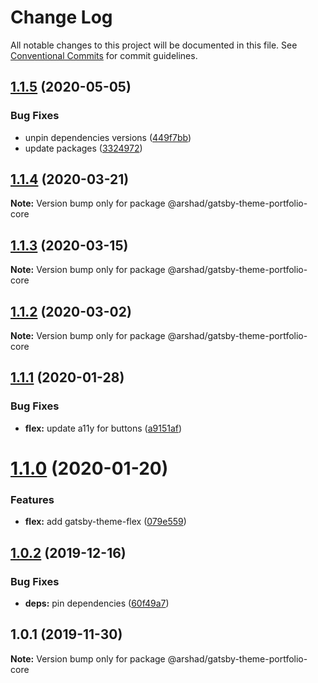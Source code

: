 # Change Log

All notable changes to this project will be documented in this file.
See [Conventional Commits](https://conventionalcommits.org) for commit guidelines.

## [1.1.5](https://github.com/arshad/gatsby-themes/compare/@arshad/gatsby-theme-portfolio-core@1.1.4...@arshad/gatsby-theme-portfolio-core@1.1.5) (2020-05-05)


### Bug Fixes

* unpin dependencies versions ([449f7bb](https://github.com/arshad/gatsby-themes/commit/449f7bb84cc2fd566f065b3d96c28a7ab64a1de8))
* update packages ([3324972](https://github.com/arshad/gatsby-themes/commit/3324972976ec6a766b24078e1ec3b4a6414ae211))





## [1.1.4](https://github.com/arshad/gatsby-themes/compare/@arshad/gatsby-theme-portfolio-core@1.1.3...@arshad/gatsby-theme-portfolio-core@1.1.4) (2020-03-21)

**Note:** Version bump only for package @arshad/gatsby-theme-portfolio-core





## [1.1.3](https://github.com/arshad/gatsby-themes/compare/@arshad/gatsby-theme-portfolio-core@1.1.2...@arshad/gatsby-theme-portfolio-core@1.1.3) (2020-03-15)

**Note:** Version bump only for package @arshad/gatsby-theme-portfolio-core





## [1.1.2](https://github.com/arshad/gatsby-themes/compare/@arshad/gatsby-theme-portfolio-core@1.1.1...@arshad/gatsby-theme-portfolio-core@1.1.2) (2020-03-02)

**Note:** Version bump only for package @arshad/gatsby-theme-portfolio-core





## [1.1.1](https://github.com/arshad/gatsby-themes/compare/@arshad/gatsby-theme-portfolio-core@1.1.0...@arshad/gatsby-theme-portfolio-core@1.1.1) (2020-01-28)


### Bug Fixes

* **flex:** update a11y for buttons ([a9151af](https://github.com/arshad/gatsby-themes/commit/a9151af381466e5f5cc7cff14a8a08bb752235ca))





# [1.1.0](https://github.com/arshad/gatsby-themes/compare/@arshad/gatsby-theme-portfolio-core@1.0.2...@arshad/gatsby-theme-portfolio-core@1.1.0) (2020-01-20)

### Features

- **flex:** add gatsby-theme-flex ([079e559](https://github.com/arshad/gatsby-themes/commit/079e55914791f735cbbfe492dd6bb0b3d9ac12ad))

## [1.0.2](https://github.com/arshad/gatsby-themes/compare/@arshad/gatsby-theme-portfolio-core@1.0.1...@arshad/gatsby-theme-portfolio-core@1.0.2) (2019-12-16)

### Bug Fixes

- **deps:** pin dependencies ([60f49a7](https://github.com/arshad/gatsby-themes/commit/60f49a749a42f983312a0c6f5f4c8700102dda09))

## 1.0.1 (2019-11-30)

**Note:** Version bump only for package @arshad/gatsby-theme-portfolio-core
